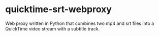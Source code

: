 quicktime-srt-webproxy
======================

Web proxy written in Python that combines two mp4 and srt files into a QuickTime video stream with a subtitle track.
